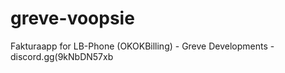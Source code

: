 # greve-voopsie
 Fakturaapp for LB-Phone (OKOKBilling) - Greve Developments - discord.gg(9kNbDN57xb
